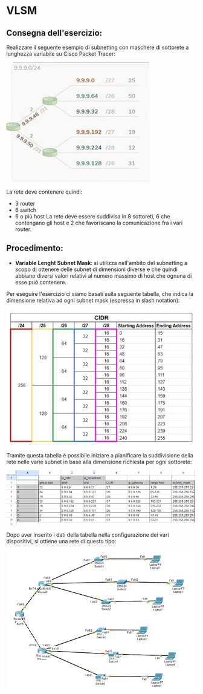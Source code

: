 # VLSM

## Consegna dell'esercizio:
Realizzare il seguente esempio di subnetting con maschere di sottorete a lunghezza variabile su Cisco Packet Tracer:

<img src="images/consegna esercizio.png" alt="Consegna esercizio">

La rete deve contenere quindi:
- 3 router
- 6 switch
- 6 o più host
La rete deve essere suddivisa in 8 sottoreti, 6 che contengano gli host e 2 che favoriscano la comunicazione fra i vari router.

## Procedimento:
- **Variable Lenght Subnet Mask**: si utilizza nell'ambito del subnetting a scopo di ottenere delle subnet di dimensioni diverse e che quindi abbiano diversi valori relativi al numero massimo di host che ognuna di esse può contenere.

Per eseguire l'esercizio ci siamo basati sulla seguente tabella, che indica la dimensione relativa ad ogni subnet mask (espressa in slash notation):

<img src="images/Tabella CIDR.png" alt="Tabella CIDR">

Tramite questa tabella è possibile iniziare a pianificare la suddivisione della rete nelle varie subnet in base alla dimensione richiesta per ogni sottorete:

<img src="images/Progettazione excel.png" alt="Progettazione">

Dopo aver inserito i dati della tabella nella configurazione dei vari dispositivi, si ottiene una rete di questo tipo:

<img src="images/Rete Cisco.png" alt="Rete su Cisco">

